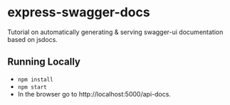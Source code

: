 # express-swagger-docs

Tutorial on automatically generating & serving swagger-ui documentation based on jsdocs.

## Running Locally
* `npm install`
* `npm start`
* In the browser go to http://localhost:5000/api-docs.